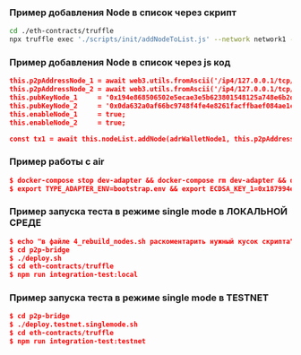 ### Пример добавления Node в список через скрипт

```bash
cd ./eth-contracts/truffle
npx truffle exec './scripts/init/addNodeToList.js' --network network1 --wallet_node "0x6786D7A5d7f1898220503aa35527250B275dBBE9" --pubkey_node "0x194e868506502e5ecae3e5b623801548125a748e6b2da15681312a7cf0283acc" --p2p_address "/ip4/127.0.0.1/tcp/6666/p2p/QmbDd2omyRkTipjw6jTjrHYKp2pPhKp15SNZ2azqvvp1i7" --enable "true"
```



### Пример добавления Node в список через js код

```json
this.p2pAddressNode_1 = await web3.utils.fromAscii('/ip4/127.0.0.1/tcp/6666/p2p/QmbDd2omyRkTipjw6jTjrHYKp2pPhKp15SNZ2azqvvp1i7');
this.p2pAddressNode_2 = await web3.utils.fromAscii('/ip4/127.0.0.1/tcp/7777/p2p/DsqDd2omyRkTipjw6jTjrHYKp2pPhKp15SNZ2azqvvp1i8');
this.pubKeyNode_1     = '0x194e868506502e5ecae3e5b623801548125a748e6b2da15681312a7cf0283acc';
this.pubKeyNode_2     = '0x0da632a0af66bc9748f4fe4e8261facffbaef084ae1c591b1d30889622975735';
this.enableNode_1     = true;
this.enableNode_2     = true;

const tx1 = await this.nodeList.addNode(adrWalletNode1, this.p2pAddressNode_1, this.pubKeyNode_1, this.enableNode_1);
```


### Пример работы с air

```json
$ docker-compose stop dev-adapter && docker-compose rm dev-adapter && docker rmi p2p-bridge_dev-adapter -f # optional
$ export TYPE_ADAPTER_ENV=bootstrap.env && export ECDSA_KEY_1=0x187994e6d93bb29e386fe7ab50232a6a2bea5d6f61046b803b9e9b8306b7d268 && export ECDSA_KEY_2=0x3fdb56439eb7c05074586993925c6e06103a5b770b46aa29e399cc693d44ddf7 && export NETWORK_RPC_1=wss://rinkeby.infura.io/ws/v3/ab95bf9f6dd743e6a8526579b76fe358 && export NETWORK_RPC_2=ws://95.217.104.54:8576 && servicename=dev-adapter make develop
```

### Пример запуска теста в режиме single mode в ЛОКАЛЬНОЙ СРЕДЕ

```json
$ echo "в файле 4_rebuild_nodes.sh раскоментарить нужный кусок скрипта"
$ cd p2p-bridge
$ ./deploy.sh
$ cd eth-contracts/truffle
$ npm run integration-test:local
```

### Пример запуска теста в режиме single mode в TESTNET

```json
$ cd p2p-bridge
$ ./deploy.testnet.singlemode.sh
$ cd eth-contracts/truffle
$ npm run integration-test:testnet
```
  




